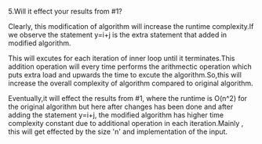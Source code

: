 5.Will it effect your results from #1?

Clearly, this modification of algorithm will increase the runtime complexity.If we observe the statement y=i+j is the extra statement that added in modified algorithm.

This will excutes for each iteration of inner loop until it terminates.This addition operation will every time performs the arithmectic operation which puts extra load and upwards the time to excute the algorithm.So,this will increase the overall complexity of algorithm compared to original algorithm.

Eventually,it will effect the results from #1, where the runtime is O(n^2) for the original algorithm but here after changes has been done and after adding the statement y=i+j, the modified algorithm has higher time complexity constant due to additional operation in each iteration.Mainly , this will get effected by the size 'n' and implementation of the input.
